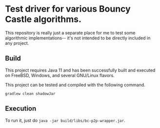 # Test driver for various Bouncy Castle algorithms.

This repository is really just a separate place for me to test some algorithmic implementations-- it's not intended to be directly included in any project.

## Build

This project requires Java 11 and has been successfully built and executed on FreeBSD, Windows, and several GNU/Linux flavors.

This project can be tested and compiled with the following command.

`gradlew clean shadowJar`

## Execution

To run it, just do `java -jar build/libs/bc-p2p-wrapper.jar`.
